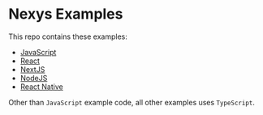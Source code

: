# Nexys Examples

This repo contains these examples:

- [JavaScript](./javascript)
- [React](./react)
- [NextJS](./nextjs)
- [NodeJS](./nodejs)
- [React Native](./react-native)

Other than `JavaScript` example code, all other examples uses `TypeScript`.